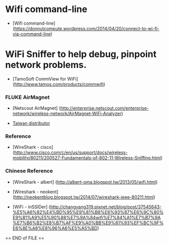 

# Wifi command-line
* [Wifi command-line] (https://donnutcompute.wordpress.com/2014/04/20/connect-to-wi-fi-via-command-line)












# WiFi Sniffer to help debug, pinpoint network problems.

* [TamoSoft CommView for WiFi] (http://www.tamos.com/products/commwifi)




### FLUKE AirMagnet
* [Netscout AirMagnet] (http://enterprise.netscout.com/enterprise-network/wireless-network/AirMagnet-WiFi-Analyzer)

* [Taiwan distributor](http://www.hantac.com.tw/ProductMulti_List.aspx?CategoryID=76a3529c-815b-4e73-8f73-f1d5d492b127&ParentID=e862ff45-bf35-4530-8e36-038cdd11f86d&gclid=CJuFooy_k9ICFZaSvQodmZ0AJw)




### Reference

* [WireShark - cisco] (http://www.cisco.com/c/en/us/support/docs/wireless-mobility/80211/200527-Fundamentals-of-802-11-Wireless-Sniffing.html)


### Chinese Reference

* [WireShark - albert] (http://albert-oma.blogspot.tw/2013/05/wifi.html)

* [Wireshark - neokent] (http://neokentblog.blogspot.tw/2014/07/wireshark-ieee-80211.html)

* [WiFi - inSSIDer] (http://changyang319.pixnet.net/blog/post/37545643-%E5%A6%82%E4%BD%95%E9%81%B8%E6%93%87%E6%9C%80%E9%81%A9%E5%90%88%E7%9A%84wifi%E7%84%A1%E7%B7%9A%E7%B6%B2%E8%B7%AF%E9%A0%BB%E9%81%93%EF%BC%9F%E6%8E%A8%E8%96%A6%E5%A5%BD)





== END of FILE ==
